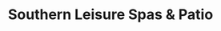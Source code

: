 ---
title: "Southern Leisure Spas & Patio"
url: /flower-mound/southern-leisure-spas-and-patio/
shop: swimming pool
---